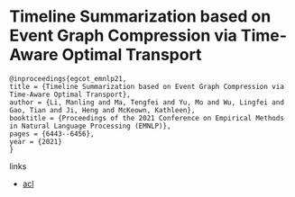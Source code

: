 # Timeline Summarization based on Event Graph Compression via Time-Aware Optimal Transport

```
@inproceedings{egcot_emnlp21,
title = {Timeline Summarization based on Event Graph Compression via Time-Aware Optimal Transport},
author = {Li, Manling and Ma, Tengfei and Yu, Mo and Wu, Lingfei and Gao, Tian and Ji, Heng and McKeown, Kathleen},
booktitle = {Proceedings of the 2021 Conference on Empirical Methods in Natural Language Processing (EMNLP)},
pages = {6443--6456},
year = {2021}
}
```

links
- [acl](https://aclanthology.org/2021.emnlp-main.519)
